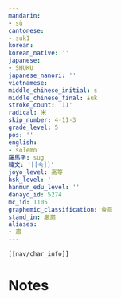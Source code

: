 ```yaml
---
mandarin:
- sù
cantonese:
- suk1
korean:
korean_native: ''
japanese:
- SHUKU
japanese_nanori: ''
vietnamese:
middle_chinese_initial: s
middle_chinese_final: ɨuk
stroke_count: '11'
radical: 米
skip_number: 4-11-3
grade_level: 5
pos: ''
english:
- solemn
羅馬字: sug
韓文: '[[숙]]'
joyo_level: 高等
hsk_level: ''
hanmun_edu_level: ''
danayo_id: 5274
mc_id: 1105
graphemic_classification: 會意
stand_in: 厳粛
aliases:
- 肅
---
```

```meta-bind-embed
[[nav/char_info]]
```

# Notes
